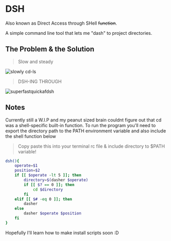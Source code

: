 # DSH
Also known as Direct Access through SHell ~~function~~.

A simple command line tool that lets me "dash" to project directories. 

## The Problem & the Solution

>Slow and steady

![slowly cd-ls](https://github.com/leeian1011/dsh/blob/fastlane/imgandgif/problemgif.gif)

>DSH-ING THROUGH

![superfastquickafdsh](https://github.com/leeian1011/dsh/blob/fastlane/imgandgif/solutiongif.gif)

## Notes

Currently still a W.I.P and my peanut sized brain couldnt figure out that cd was a shell-specific built-in function.
To run the program you'll need to export the directory path to the PATH environment variable and also include the shell function below

> Copy paste this into your terminal rc file & include directory to $PATH variable!

```bash
dsh(){
    operate=$1
    position=$2
    if [[ $operate -lt 5 ]]; then
        directory=$(dasher $operate)
        if [[ $? == 0 ]]; then
            cd $directory
        fi
    elif [[ $# -eq 0 ]]; then
        dasher
    else
        dasher $operate $position
    fi
}
```

Hopefully I'll learn how to make install scripts soon :D
